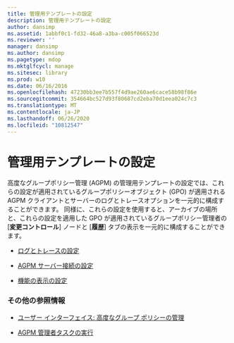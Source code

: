 ```yaml
---
title: 管理用テンプレートの設定
description: 管理用テンプレートの設定
author: dansimp
ms.assetid: 1abbf0c1-fd32-46a8-a3ba-c005f066523d
ms.reviewer: ''
manager: dansimp
ms.author: dansimp
ms.pagetype: mdop
ms.mktglfcycl: manage
ms.sitesec: library
ms.prod: w10
ms.date: 06/16/2016
ms.openlocfilehash: 47230bb3ee7b557f4d9ae260ae6cace58b98f86e
ms.sourcegitcommit: 354664bc527d93f80687cd2eba70d1eea024c7c3
ms.translationtype: MT
ms.contentlocale: ja-JP
ms.lasthandoff: 06/26/2020
ms.locfileid: "10812547"
---
```

# 管理用テンプレートの設定


高度なグループポリシー管理 (AGPM) の管理用テンプレートの設定では、これらの設定が適用されているグループポリシーオブジェクト (GPO) が適用される AGPM クライアントとサーバーのログとトレースオプションを一元的に構成することができます。 同様に、これらの設定を使用すると、アーカイブの場所と、これらの設定を適用した GPO が適用されているグループポリシー管理者の [**変更コントロール**] ノードと [**履歴**] タブの表示を一元的に構成することができます。

-   [ログとトレースの設定](logging-and-tracing-settings.md)

-   [AGPM サーバー接続の設定](agpm-server-connection-settings.md)

-   [機能の表示の設定](feature-visibility-settings.md)

### その他の参照情報

-   [ユーザー インターフェイス: 高度なグループ ポリシーの管理](user-interface-advanced-group-policy-management.md)

-   [AGPM 管理者タスクの実行](performing-agpm-administrator-tasks.md)

 

 





